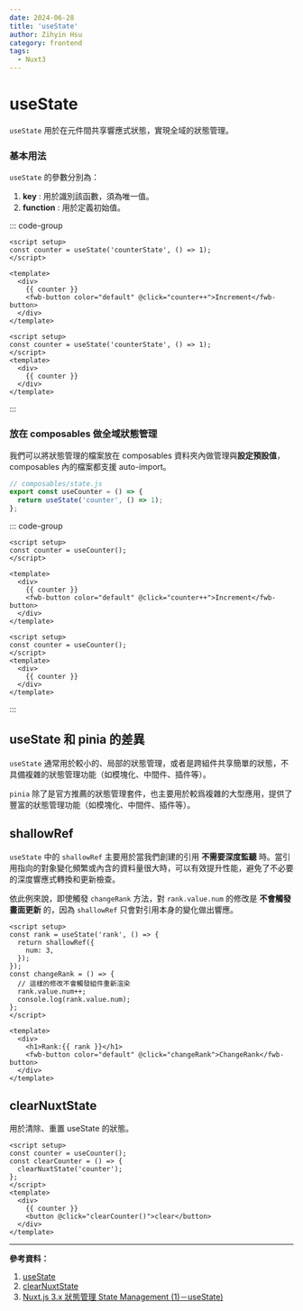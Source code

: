 ```yaml
---
date: 2024-06-28
title: 'useState'
author: Zihyin Hsu
category: frontend
tags:
  - Nuxt3
---
```


# useState

`useState` 用於在元件間共享響應式狀態，實現全域的狀態管理。

### 基本用法

`useState` 的參數分別為：

1. **key** : 用於識別該函數，須為唯一值。
2. **function** : 用於定義初始值。

::: code-group

```vue [index.vue]{2}
<script setup>
const counter = useState('counterState', () => 1);
</script>

<template>
  <div>
    {{ counter }}
    <fwb-button color="default" @click="counter++">Increment</fwb-button>
  </div>
</template>
```

```vue [about.vue]{2}
<script setup>
const counter = useState('counterState', () => 1);
</script>
<template>
  <div>
    {{ counter }}
  </div>
</template>
```

:::

### 放在 composables 做全域狀態管理

我們可以將狀態管理的檔案放在 composables 資料夾內做管理與**設定預設值**，composables 內的檔案都支援 auto-import。

```js
// composables/state.js
export const useCounter = () => {
  return useState('counter', () => 1);
};
```

::: code-group

```vue [index.vue]{2}
<script setup>
const counter = useCounter();
</script>

<template>
  <div>
    {{ counter }}
    <fwb-button color="default" @click="counter++">Increment</fwb-button>
  </div>
</template>
```

```vue [about.vue]{2}
<script setup>
const counter = useCounter();
</script>
<template>
  <div>
    {{ counter }}
  </div>
</template>
```

:::

## useState 和 pinia 的差異

`useState` 通常用於較小的、局部的狀態管理，或者是跨組件共享簡單的狀態，不具備複雜的狀態管理功能（如模塊化、中間件、插件等）。

`pinia` 除了是官方推薦的狀態管理套件，也主要用於較爲複雜的大型應用，提供了豐富的狀態管理功能（如模塊化、中間件、插件等）。

## shallowRef

`useState` 中的 `shallowRef` 主要用於當我們創建的引用 **不需要深度監聽** 時。當引用指向的對象變化頻繁或內含的資料量很大時，可以有效提升性能，避免了不必要的深度響應式轉換和更新檢查。

依此例來說，即使觸發 `changeRank` 方法，對 `rank.value.num` 的修改是 **不會觸發畫面更新** 的，因為 `shallowRef` 只會對引用本身的變化做出響應。

```vue
<script setup>
const rank = useState('rank', () => {
  return shallowRef({
    num: 3,
  });
});
const changeRank = () => {
  // 這樣的修改不會觸發組件重新渲染
  rank.value.num++;
  console.log(rank.value.num);
};
</script>

<template>
  <div>
    <h1>Rank:{{ rank }}</h1>
    <fwb-button color="default" @click="changeRank">ChangeRank</fwb-button>
  </div>
</template>
```

## clearNuxtState

用於清除、重置 useState 的狀態。

```vue
<script setup>
const counter = useCounter();
const clearCounter = () => {
  clearNuxtState('counter');
};
</script>
<template>
  <div>
    {{ counter }}
    <button @click="clearCounter()">clear</button>
  </div>
</template>
```

---

**參考資料：**

1. [useState](https://nuxt.com/docs/api/composables/use-state)
2. [clearNuxtState](https://nuxt.com/docs/api/utils/clear-nuxt-state)
3. [Nuxt.js 3.x 狀態管理 State Management (1)－useState)](https://clairechang.tw/2023/08/14/nuxt3/nuxt-v3-state-management-usestate/)
